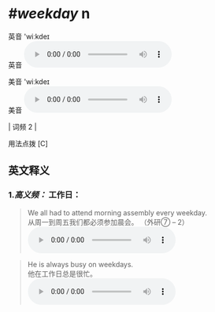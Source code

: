 # ***\#weekday*** n
英音 'wiːkdeɪ  
英音
<audio src="./media/weekday-B.aac" controls="controls"></audio>

美音 'wiːkdeɪ  
美音
<audio src="./media/weekday.aac" controls="controls"></audio>



| 词频 2 |  

用法点拨  [C]

英文释义
---
### 1.*高义频：* **工作日：**  

 > We all had to attend morning assembly every weekday.  
 > 从周一到周五我们都必须参加晨会。  （外研⑦ – 2）  
<audio src="./media/1-weekday.aac" controls="controls"></audio>

 > He is always busy on weekdays.  
 > 他在工作日总是很忙。    
<audio src="./media/2-weekday.aac" controls="controls"></audio>


